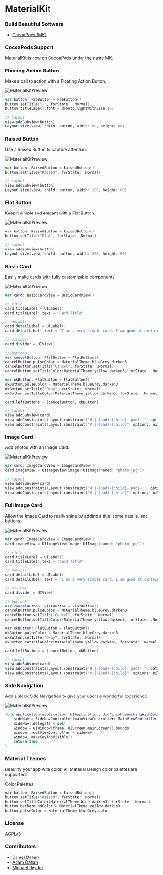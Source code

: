 # MaterialKit

### Build Beautiful Software

* [CocoaPods (MK)](https://cocoapods.org/?q=MK)

### CocoaPods Support
MaterialKit is now on CocoaPods under the name [MK](https://cocoapods.org/?q=MK).

### Floating Action Button

Make a call to action with a Floating Action Button.


![MaterialKitPreview](http://www.materialkit.io/fabbuttonpreview.gif)


```swift
var button: FabButton = FabButton()
button.setTitle("+", forState: .Normal)
button.titleLabel!.font = Roboto.lightWithSize(16)

// layout
view.addSubview(button)
Layout.size(view, child: button, width: 60, height: 60)
```

### Raised Button

Use a Raised Button to capture attention.


![MaterialKitPreview](http://www.materialkit.io/raisedbuttonpreview.gif)


```swift
var button: RaisedButton = RaisedButton()
button.setTitle("Raised", forState: .Normal)

// layout
view.addSubview(button)
Layout.size(view, child: button, width: 200, height: 60)
```

### Flat Button

Keep it simple and elegant with a Flat Button.


![MaterialKitPreview](http://www.materialkit.io/flatbuttonpreview.gif)


```swift
var button: RaisedButton = RaisedButton()
button.setTitle("Flat", forState: .Normal)

// layout
view.addSubview(button)
Layout.size(view, child: button, width: 200, height: 60)
```

### Basic Card

Easily make cards with fully customizable components.


![MaterialKitPreview](http://www.materialkit.io/basiccardpreview.gif)


```swift
var card: BasicCardView = BasicCardView()

// title
card.titleLabel = UILabel()
card.titleLabel!.text = "Card Title"

// details
card.detailLabel = UILabel()
card.detailLabel!.text = "I am a very simple card. I am good at containing small bits of information. I am convenient because I require little markup to use effectively."

// divider
card.divider = UIView()

// buttons
var cancelButton: FlatButton = FlatButton()
cancelButton.pulseColor = MaterialTheme.blueGrey.darken3
cancelButton.setTitle("Cancel", forState: .Normal)
cancelButton.setTitleColor(MaterialTheme.yellow.darken3, forState: .Normal)

var okButton: FlatButton = FlatButton()
okButton.pulseColor = MaterialTheme.blueGrey.darken3
okButton.setTitle("Okay", forState: .Normal)
okButton.setTitleColor(MaterialTheme.yellow.darken3, forState: .Normal)

card.leftButtons = [cancelButton, okButton]

// layout
view.addSubview(card)
view.addConstraints(Layout.constraint("H:|-(pad)-[child]-(pad)-|", options: nil, metrics: ["pad": 20], views: ["child": card]))
view.addConstraints(Layout.constraint("V:|-(pad)-[child]", options: nil, metrics: ["pad": 100], views: ["child": card]))
```

### Image Card

Add photos with an Image Card.


![MaterialKitPreview](http://www.materialkit.io/imagecardpreview.gif)


```swift
var card: ImageCardView = ImageCardView()
card.imageView = UIImageView(image: UIImage(named: "photo.jpg"))

// layout
view.addSubview(card)
view.addConstraints(Layout.constraint("H:|-(pad)-[child]-(pad)-|", options: nil, metrics: ["pad": 20], views: ["child": card]))
view.addConstraints(Layout.constraint("V:|-(pad)-[child]", options: nil, metrics: ["pad": 100], views: ["child": card]))
```

### Full Image Card

Allow the Image Card to really shine by adding a title, some details, and buttons.


![MaterialKitPreview](http://www.materialkit.io/imagecardfullpreview.gif)


```swift
var card: ImageCardView = ImageCardView()
card.imageView = UIImageView(image: UIImage(named: "photo.jpg"))

// title
card.titleLabel = UILabel()
card.titleLabel!.text = "Card Title"

// details
card.detailLabel = UILabel()
card.detailLabel!.text = "I am a very simple card. I am good at containing small bits of information. I am convenient because I require little markup to use effectively."

// divider
card.divider = UIView()

// buttons
var cancelButton: FlatButton = FlatButton()
cancelButton.pulseColor = MaterialTheme.blueGrey.darken3
cancelButton.setTitle("Cancel", forState: .Normal)
cancelButton.setTitleColor(MaterialTheme.yellow.darken3, forState: .Normal)

var okButton: FlatButton = FlatButton()
okButton.pulseColor = MaterialTheme.blueGrey.darken3
okButton.setTitle("Okay", forState: .Normal)
okButton.setTitleColor(MaterialTheme.yellow.darken3, forState: .Normal)

card.leftButtons = [cancelButton, okButton]

// layout
view.addSubview(card)
view.addConstraints(Layout.constraint("H:|-(pad)-[child]-(pad)-|", options: nil, metrics: ["pad": 20], views: ["child": card]))
view.addConstraints(Layout.constraint("V:|-(pad)-[child]", options: nil, metrics: ["pad": 100], views: ["child": card]))
```

### Side Navigation

Add a sleek Side Navigation to give your users a wonderful experience.


![MaterialKitPreview](http://www.materialkit.io/sidenavpreview.gif)


```swift
func application(application: UIApplication, didFinishLaunchingWithOptions launchOptions: [NSObject: AnyObject]?) -> Bool {
	sideNav = SideNavController(mainViewController: MainViewController(), leftViewController: LeftViewController(), rightViewController: RightViewController())
	sideNav!.delegate = self
	window = UIWindow(frame: UIScreen.mainScreen().bounds)
	window!.rootViewController = sideNav
	window!.makeKeyAndVisible()
	return true
}
```

### Material Themes

Beautify your app with color. All Material Design color palettes are supported.

[Color Palettes](http://www.google.com/design/spec/style/color.html)

```swift
var button: RaisedButton = RaisedButton()
button.setTitle("Raised", forState: .Normal)
button.setTitleColor(MaterialTheme.blue.darken3, forState: .Normal)
button.backgroundColor = MaterialTheme.yellow.darken3
button.pulseColor = MaterialTheme.blueGrey.color
```

### License


[AGPLv3](http://choosealicense.com/licenses/agpl-3.0/)


### Contributors


* [Daniel Dahan](https://github.com/danieldahan)
* [Adam Dahan](https://github.com/adamdahan)
* [Michael Reyder](https://github.com/mishaGK)
